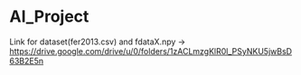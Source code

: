 # AI_Project
Link for dataset(fer2013.csv) and fdataX.npy -> https://drive.google.com/drive/u/0/folders/1zACLmzgKlR0l_PSyNKU5jwBsD63B2E5n
